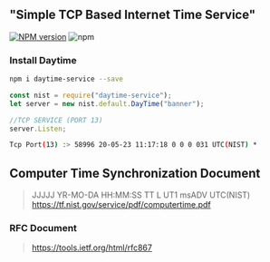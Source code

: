 ## "Simple TCP Based Internet Time Service"
[![NPM version][npm-image]][npm-url]
![npm](https://img.shields.io/npm/dt/daytime-service)

### Install Daytime
```bash
npm i daytime-service --save
```

```js
const nist = require("daytime-service");
let server = new nist.default.DayTime("banner");

//TCP SERVICE (PORT 13)
server.Listen;
```

```bash
Tcp Port(13) :> 58996 20-05-23 11:17:18 0 0 0 031 UTC(NIST) *
```
## Computer Time Synchronization Document
> JJJJJ YR-MO-DA HH:MM:SS TT L UT1 msADV UTC(NIST) <OTM>
> https://tf.nist.gov/service/pdf/computertime.pdf
   
### RFC Document
> https://tools.ietf.org/html/rfc867

   [npm-image]: https://img.shields.io/npm/v/daytime-service.svg?style=flat 
   [npm-url]: https://npmjs.org/package/daytime-service 
